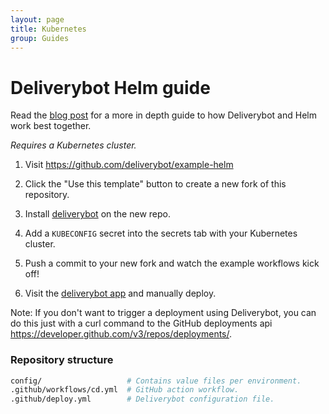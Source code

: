```yaml
---
layout: page
title: Kubernetes
group: Guides
---
```


# Deliverybot Helm guide

Read the [blog post][post] for a more in depth guide to how Deliverybot and Helm work
best together.

*Requires a Kubernetes cluster.*

1. Visit https://github.com/deliverybot/example-helm

1. Click the "Use this template" button to create a new fork of this repository.

1. Install [deliverybot](https://github.com/apps/deliverybot) on the new repo.

1. Add a `KUBECONFIG` secret into the secrets tab with your Kubernetes cluster.

1. Push a commit to your new fork and watch the example workflows kick off!

1. Visit the [deliverybot app](https://app.deliverybot.dev) and manually deploy.

Note: If you don't want to trigger a deployment using Deliverybot, you can do
this just with a curl command to the GitHub deployments api
https://developer.github.com/v3/repos/deployments/.

### Repository structure

```bash
config/                   # Contains value files per environment.
.github/workflows/cd.yml  # GitHub action workflow.
.github/deploy.yml        # Deliverybot configuration file.
```

[post]: /2019/09/15/deploying-to-kubernetes-with-helm-and-github-actions/
